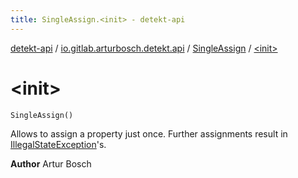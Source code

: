 ```yaml
---
title: SingleAssign.<init> - detekt-api
---
```


[detekt-api](../../index.html) / [io.gitlab.arturbosch.detekt.api](../index.html) / [SingleAssign](index.html) / [&lt;init&gt;](./-init-.html)

# &lt;init&gt;

`SingleAssign()`

Allows to assign a property just once.
Further assignments result in [IllegalStateException](https://kotlinlang.org/api/latest/jvm/stdlib/kotlin/-illegal-state-exception/index.html)'s.

**Author**
Artur Bosch

